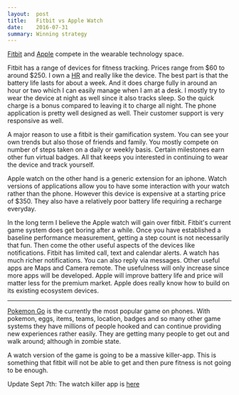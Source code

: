 ```yaml
---
layout:  post
title:   Fitbit vs Apple Watch
date:    2016-07-31
summary: Winning strategy
---
```


[Fitbit](http://fitbit.com) and [Apple](http://www.apple.com/watch/) compete in the wearable technology space.

Fitbit has a range of devices for fitness tracking. Prices range from $60 to around $250. I own a [HR](https://www.fitbit.com/chargehr) and really like the device. The best part is that the battery life lasts for about a week. And it does charge fully in around an hour or two which I can easily manage when I am at a desk. I mostly try to wear the device at night as well since it also tracks sleep. So the quick charge is a bonus compared to leaving it to charge all night. The phone application is pretty well designed as well. Their customer support is very responsive as well.

A major reason to use a fitbit is their gamification system. You can see your own trends but also those of friends and family. You mostly compete on number of steps taken on a daily or weekly basis. Certain milestones earn other fun virtual badges. All that keeps you interested in continuing to wear the device and track yourself.

Apple watch on the other hand is a generic extension for an iphone. Watch versions of applications allow you to have some interaction with your watch rather than the phone. However this device is expensive at a starting price of $350. They also have a relatively poor battery life requiring a recharge everyday.

In the long term I believe the Apple watch will gain over fitbit. Fitbit's current game system does get boring after a while. Once you have established a baseline performance measurement, getting a step count is not necessarily that fun. Then come the other useful aspects of the devices like notifications. Fitbit has limited call, text and calendar alerts. A watch has much richer notifications. You can also reply via messages. Other useful apps are Maps and Camera remote. The usefulness will only increase since more apps will be developed. Apple will improve battery life and price will matter less for the premium market. Apple does really know how to build on its existing ecosystem devices.

-------------------

[Pokemon Go](http://www.pokemongo.com) is the currently the most popular game on phones. With pokemon, eggs, items, teams, location, badges and so many other game systems they have millions of people hooked and can continue providing new experiences rather easily. They are getting many people to get out and walk around; although in zombie state.

A watch version of the game is going to be a massive killer-app. This is something that fitbit will not be able to get and then pure fitness is not going to be enough.

Update Sept 7th: The watch killer app is [here](http://arstechnica.com/gaming/2016/09/pokemon-go-plus-coming-to-apple-watch/)

